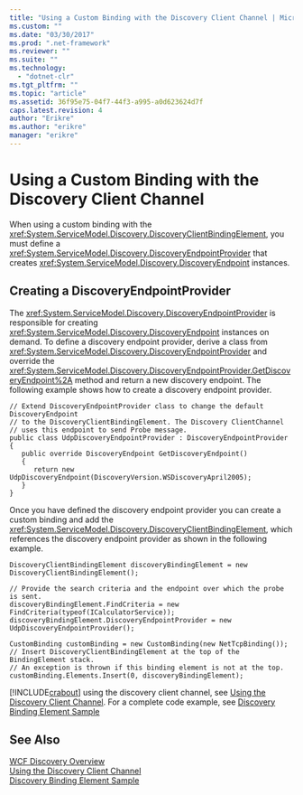 ```yaml
---
title: "Using a Custom Binding with the Discovery Client Channel | Microsoft Docs"
ms.custom: ""
ms.date: "03/30/2017"
ms.prod: ".net-framework"
ms.reviewer: ""
ms.suite: ""
ms.technology: 
  - "dotnet-clr"
ms.tgt_pltfrm: ""
ms.topic: "article"
ms.assetid: 36f95e75-04f7-44f3-a995-a0d623624d7f
caps.latest.revision: 4
author: "Erikre"
ms.author: "erikre"
manager: "erikre"
---
```

# Using a Custom Binding with the Discovery Client Channel
When using a custom binding with the <xref:System.ServiceModel.Discovery.DiscoveryClientBindingElement>, you must define a <xref:System.ServiceModel.Discovery.DiscoveryEndpointProvider> that creates <xref:System.ServiceModel.Discovery.DiscoveryEndpoint> instances.  
  
## Creating a DiscoveryEndpointProvider  
 The <xref:System.ServiceModel.Discovery.DiscoveryEndpointProvider> is responsible for creating <xref:System.ServiceModel.Discovery.DiscoveryEndpoint> instances on demand. To define a discovery endpoint provider, derive a class from <xref:System.ServiceModel.Discovery.DiscoveryEndpointProvider> and override the <xref:System.ServiceModel.Discovery.DiscoveryEndpointProvider.GetDiscoveryEndpoint%2A> method and return a new discovery endpoint. The following example shows how to create a discovery endpoint provider.  
  
```  
// Extend DiscoveryEndpointProvider class to change the default DiscoveryEndpoint  
// to the DiscoveryClientBindingElement. The Discovery ClientChannel   
// uses this endpoint to send Probe message.  
public class UdpDiscoveryEndpointProvider : DiscoveryEndpointProvider  
{  
   public override DiscoveryEndpoint GetDiscoveryEndpoint()  
   {  
      return new UdpDiscoveryEndpoint(DiscoveryVersion.WSDiscoveryApril2005);  
   }  
}  
```  
  
 Once you have defined the discovery endpoint provider you can create a custom binding and add the <xref:System.ServiceModel.Discovery.DiscoveryClientBindingElement>, which references the discovery endpoint provider as shown in the following example.  
  
```  
DiscoveryClientBindingElement discoveryBindingElement = new DiscoveryClientBindingElement();  
  
// Provide the search criteria and the endpoint over which the probe is sent.  
discoveryBindingElement.FindCriteria = new FindCriteria(typeof(ICalculatorService));  
discoveryBindingElement.DiscoveryEndpointProvider = new UdpDiscoveryEndpointProvider();  
  
CustomBinding customBinding = new CustomBinding(new NetTcpBinding());  
// Insert DiscoveryClientBindingElement at the top of the BindingElement stack.  
// An exception is thrown if this binding element is not at the top.  
customBinding.Elements.Insert(0, discoveryBindingElement);  
```  
  
 [!INCLUDE[crabout](../../../../includes/crabout-md.md)] using the discovery client channel, see [Using the Discovery Client Channel](../../../../docs/framework/wcf/feature-details/using-the-discovery-client-channel.md). For a complete code example, see [Discovery Binding Element Sample](../../../../docs/framework/wcf/samples/discovery-binding-element-sample.md)  
  
## See Also  
 [WCF Discovery Overview](../../../../docs/framework/wcf/feature-details/wcf-discovery-overview.md)   
 [Using the Discovery Client Channel](../../../../docs/framework/wcf/feature-details/using-the-discovery-client-channel.md)   
 [Discovery Binding Element Sample](../../../../docs/framework/wcf/samples/discovery-binding-element-sample.md)